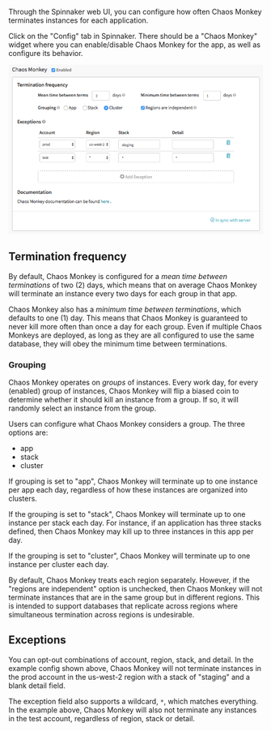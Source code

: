 Through the Spinnaker web UI, you can configure how often Chaos Monkey
terminates instances for each application.

Click on the "Config" tab in Spinnaker. There should be a "Chaos Monkey"
widget where you can enable/disable Chaos Monkey for the app, as well as
configure its behavior.

![Config screnshot](config.png)

## Termination frequency

By default, Chaos Monkey is configured for a *mean time between terminations* of
two (2) days, which means that on average Chaos Monkey will terminate an
instance every two days for each group in that app.

Chaos Monkey also has a *minimum time between terminations*, which defaults to
one (1) day. This means that Chaos Monkey is guaranteed to never kill more often
than once a day for each group. Even if multiple Chaos Monkeys are deployed, as
long as they are all configured to use the same database, they will obey the
minimum time between terminations.

### Grouping

Chaos Monkey operates on *groups* of instances. Every work day, for every
(enabled) group of instances, Chaos Monkey will flip a biased coin to determine
whether it should kill an instance from a group. If so, it will randomly
select an instance from the group.

Users can configure what Chaos Monkey considers a group.  The three options are:

* app
* stack
* cluster

If grouping is set to "app", Chaos Monkey will terminate up to one instance per
app each day, regardless of how these instances are organized into clusters.

If the grouping is set to "stack", Chaos Monkey will terminate up to one instance per
stack each day. For instance, if an application has three stacks defined, then
Chaos Monkey may kill up to three instances in this app per day.

If the grouping is set to "cluster", Chaos Monkey will terminate up to one
instance per cluster each day.

By default, Chaos Monkey treats each region separately. However, if the "regions
are independent" option is unchecked, then Chaos Monkey will not terminate
instances that are in the same group but in different regions. This is intended
to support databases that replicate across regions where simultaneous
termination across regions is undesirable.

## Exceptions

You can opt-out combinations of account, region, stack, and detail. In the
example config shown above, Chaos Monkey will not terminate instances in the
prod account in the us-west-2 region with a stack of "staging" and a blank
detail field.

The exception field also supports a wildcard, `*`, which matches everything. In
the example above, Chaos Monkey will also not terminate any instances in the
test account, regardless of region, stack or detail.
